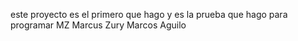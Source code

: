 este proyecto es el primero que hago y es la prueba que hago para programar
MZ
Marcus Zury
Marcos Aguilo 